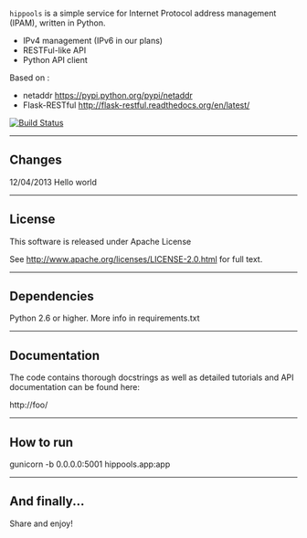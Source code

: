 `hippools` is a simple service for Internet Protocol address management (IPAM), written in Python.

- IPv4 management (IPv6 in our plans)
- RESTFul-like API
- Python API client

Based on :
- netaddr https://pypi.python.org/pypi/netaddr
- Flask-RESTful http://flask-restful.readthedocs.org/en/latest/

[![Build Status](https://travis-ci.org/hayorov/hippools.svg?branch=master)](https://travis-ci.org/hayorov/hippools)

-------
Changes
-------
12/04/2013 Hello world

-------
License
-------

This software is released under Apache License

See http://www.apache.org/licenses/LICENSE-2.0.html for full text.

------------
Dependencies
------------

Python 2.6 or higher.
More info in requirements.txt

-------------
Documentation
-------------

The code contains thorough docstrings as well as detailed tutorials and
API documentation can be found here:

http://foo/

-------------
How to run
-------------
gunicorn -b 0.0.0.0:5001 hippools.app:app

--------------
And finally...
--------------

Share and enjoy!
